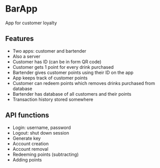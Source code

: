 # BarApp
App for customer loyalty

## Features
- Two apps: customer and bartender
- Also a server
- Customer has ID (can be in form QR code)
- Customer gets 1 point for every drink purchased
- Bartender gives customer points using their ID on the app
- App keeps track of customer points
- Customer can redeem points which removes drinks purchased from database
- Bartender has database of all customers and their points
- Transaction history stored somewhere

## API functions
- Login: username, password
- Logout: shut down session
- Generate key
- Account creation
- Account removal
- Redeeming points (subtracting)
- Adding points
